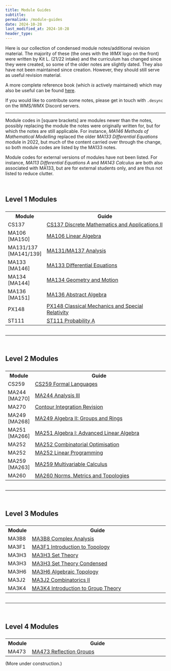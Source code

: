 ```yaml
---
title: Module Guides
subtitle: 
permalink: /module-guides
date: 2024-10-28
last_modified_at: 2024-10-28
header_type:
---
```


Here is our collection of condensed module notes/additional revision material. The majority of these (the ones with the *WMX* logo on the front) were written by Kit L. (21/22 intake) and the curriculum has changed since they were created, so some of the older notes are slightly dated. They also have not been maintained since creation. However, they should still serve as useful revision material.

A more complete reference book (which *is* actively maintained) which may also be useful can be found <a href="https://desyncthethird.github.io/Reference.pdf">here</a>.

If you would like to contribute some notes, please get in touch with `.desync` on the WMS/WMX Discord servers.

---

Module codes in [square brackets] are modules newer than the notes, possibly replacing the module the notes were originally written for, but for which the notes are still applicable. For instance, *MA146 Methods of Mathematical Modelling* replaced the older *MA133 Differential Equations* module in 2022, but much of the content carried over through the change, so both module codes are listed by the MA133 notes.

Module codes for external versions of modules have not been listed. For instance, *MA113 Differential Equations A* and *MA143 Calculus* are both also associated with MA133, but are for external students only, and are thus not listed to reduce clutter.

<br/>

## Level 1 Modules

<style>
tbody{
    width: 100%;
    display: table;
}
</style>

<table style="margin: 0px auto; width:100%;">
  <tr>
    <th style="width:15%">Module</th>
    <th>Guide</th>
  </tr>
  <tr>
    <td>CS137</td>
    <td><a target="_blank" href="./assets/WMX Guides/CS137 Discrete Mathematics and Applications II.pdf">CS137 Discrete Mathematics and Applications II</a></td>
  </tr>
  <tr>
    <td>MA106<br/>[MA150]</td>
    <td><a target="_blank" href="./assets/WMX Guides/MA106 Linear Algebra.pdf">MA106 Linear Algebra</a></td>
  </tr>
  <tr>
    <td>MA131/137<br/>[MA141/139]</td>
    <td><a target="_blank" href="./assets/WMX Guides/MA131-MA137 Analysis.pdf">MA131/MA137 Analysis</a></td>
  </tr>
  <tr>
    <td>MA133<br/>[MA146]</td>
    <td><a target="_blank" href="./assets/WMX Guides/MA133 Differential Equations.pdf">MA133 Differential Equations</a></td>
  </tr>
  <tr>
    <td>MA134<br/>[MA144]</td>
    <td><a target="_blank" href="./assets/WMX Guides/MA134 Geometry and Motion.pdf">MA134 Geometry and Motion</a></td>
  </tr>
  <tr>
    <td>MA136<br/>[MA151]</td>
    <td><a target="_blank" href="./assets/WMX Guides/MA136 Abstract Algebra.pdf">MA136 Abstract Algebra</a></td>
  </tr>
  <tr>
    <td>PX148</td>
    <td><a target="_blank" href="./assets/WMX Guides/PX148 Classical Mechanics and Special Relativity.pdf">PX148 Classical Mechanics and Special Relativity</a></td>
  </tr>
  <tr>
    <td>ST111</td>
    <td><a target="_blank" href="./assets/WMX Guides/ST111 Probability A.pdf">ST111 Probability A</a></td>
  </tr>
</table>

<br/>

---

<br/>

## Level 2 Modules

<table style="margin: 0px auto; width:100%;">
  <tr>
    <th style="width:15%">Module</th>
    <th>Guide</th>
  </tr>
  <tr>
    <td>CS259</td>
    <td><a target="_blank" href="./assets/WMX Guides/CS259 Formal Languages.pdf">CS259 Formal Languages</a></td>
  </tr>
  <tr>
    <td>MA244<br/>[MA270]</td>
    <td><a target="_blank" href="./assets/WMX Guides/MA244 Analysis III.pdf">MA244 Analysis III</a></td>
  </tr>
  <tr>
    <td>MA270</td>
    <td><a target="_blank" href="./assets/WMX Guides/contour-revision.pdf">Contour Integration Revision</a></td>
  </tr>
  <tr>
    <td>MA249<br/>[MA268]</td>
    <td><a target="_blank" href="./assets/WMX Guides/MA249 Algebra II.pdf">MA249 Algebra II: Groups and Rings</a></td>
  </tr>
  <tr>
    <td>MA251<br/>[MA266]</td>
    <td><a target="_blank" href="./assets/WMX Guides/MA251 Algebra I.pdf">MA251 Algebra I: Advanced Linear Algebra</a></td>
  </tr>
  <tr>
    <td>MA252</td>
    <td><a target="_blank" href="./assets/WMX Guides/MA252 Combinatorial Optimisation.pdf">MA252 Combinatorial Optimisation</a></td>
  </tr>
  <tr>
    <td>MA252</td>
    <td><a target="_blank" href="./assets/WMX Guides/MA252 Linear Programming.pdf">MA252 Linear Programming</a></td>
  </tr>
  <tr>
    <td>MA259<br/>[MA263]</td>
    <td><a target="_blank" href="./assets/WMX Guides/MA259 Multivariable Calculus.pdf">MA259 Multivariable Calculus</a></td>
  </tr>
  <tr>
    <td>MA260</td>
    <td><a target="_blank" href="./assets/WMX Guides/MA260 Norms, Metrics and Topologies.pdf">MA260 Norms, Metrics and Topologies</a></td>
  </tr>
</table>

<br/>

---

<br/>

## Level 3 Modules

<table style="margin: 0px auto; width:100%;">
  <tr>
    <th style="width:15%">Module</th>
    <th>Guide</th>
  </tr>
  <tr>
    <td>MA3B8</td>
    <td><a target="_blank" href="./assets/WMX Guides/MA3B8 Complex Analysis.pdf">MA3B8 Complex Analysis</a></td>
  </tr>
  <tr>
    <td>MA3F1</td>
    <td><a target="_blank" href="./assets/WMX Guides/MA3F1 Introduction to Topology.pdf">MA3F1 Introduction to Topology</a></td>
  </tr>
  <tr>
    <td>MA3H3</td>
    <td><a target="_blank" href="./assets/WMX Guides/MA3H3 Set Theory.pdf">MA3H3 Set Theory</a></td>
  </tr>
  <tr>
    <td>MA3H3</td>
    <td><a target="_blank" href="./assets/WMX Guides/MA3H3 Set Theory Condensed.pdf">MA3H3 Set Theory Condensed</a></td>
  </tr>
  <tr>
    <td>MA3H6</td>
    <td><a target="_blank" href="./assets/WMX Guides/MA3H6 Algebraic Topology.pdf">MA3H6 Algebraic Topology</a></td>
  </tr>
  <tr>
    <td>MA3J2</td>
    <td><a target="_blank" href="./assets/WMX Guides/MA3J2 Combinatorics II.pdf">MA3J2 Combinatorics II</a></td>
  </tr>
  <tr>
    <td>MA3K4</td>
    <td><a target="_blank" href="./assets/WMX Guides/MA3K4 Introduction to Group Theory.pdf">MA3K4 Introduction to Group Theory</a></td>
  </tr>
</table>

<br/>

---

<br/>

## Level 4 Modules

<table style="margin: 0px auto; width:100%;">
  <tr>
    <th style="width:15%">Module</th>
    <th>Guide</th>
  </tr>
  <tr>
    <td>MA473</td>
    <td><a target="_blank" href="./assets/WMX Guides/MA473 Reflection Groups.pdf">MA473 Reflection Groups</a></td>
  </tr>
  <!-- <tr>
    <td><a target="_blank" href="./"></a></td>
  </tr> -->
</table>

(More under construction.)